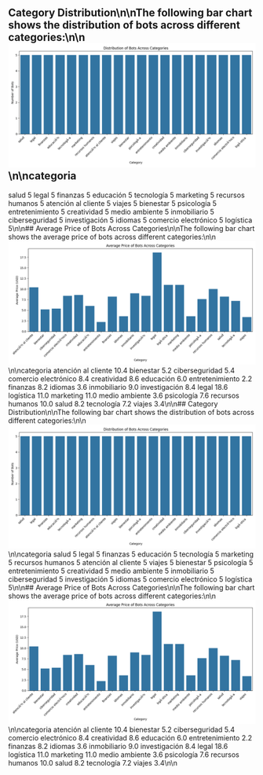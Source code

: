 ## Category Distribution\n\nThe following bar chart shows the distribution of bots across different categories:\n\n![Category Distribution](category_distribution.png)\n\ncategoria
salud                    5
legal                    5
finanzas                 5
educación               5
tecnología              5
marketing                5
recursos humanos         5
atención al cliente     5
viajes                   5
bienestar                5
psicología              5
entretenimiento          5
creatividad              5
medio ambiente           5
inmobiliario             5
ciberseguridad           5
investigación           5
idiomas                  5
comercio electrónico    5
logística               5\n\n## Average Price of Bots Across Categories\n\nThe following bar chart shows the average price of bots across different categories:\n\n![Average Price of Bots Across Categories](category_avg_price.png)\n\ncategoria
atención al cliente     10.4
bienestar                 5.2
ciberseguridad            5.4
comercio electrónico     8.4
creatividad               8.6
educación                6.0
entretenimiento           2.2
finanzas                  8.2
idiomas                   3.6
inmobiliario              9.0
investigación            8.4
legal                    18.6
logística               11.0
marketing                11.0
medio ambiente            3.6
psicología               7.6
recursos humanos         10.0
salud                     8.2
tecnología               7.2
viajes                    3.4\n\n## Category Distribution\n\nThe following bar chart shows the distribution of bots across different categories:\n\n![Category Distribution](category_distribution.png)\n\ncategoria
salud                    5
legal                    5
finanzas                 5
educación               5
tecnología              5
marketing                5
recursos humanos         5
atención al cliente     5
viajes                   5
bienestar                5
psicología              5
entretenimiento          5
creatividad              5
medio ambiente           5
inmobiliario             5
ciberseguridad           5
investigación           5
idiomas                  5
comercio electrónico    5
logística               5\n\n## Average Price of Bots Across Categories\n\nThe following bar chart shows the average price of bots across different categories:\n\n![Average Price of Bots Across Categories](category_avg_price.png)\n\ncategoria
atención al cliente     10.4
bienestar                 5.2
ciberseguridad            5.4
comercio electrónico     8.4
creatividad               8.6
educación                6.0
entretenimiento           2.2
finanzas                  8.2
idiomas                   3.6
inmobiliario              9.0
investigación            8.4
legal                    18.6
logística               11.0
marketing                11.0
medio ambiente            3.6
psicología               7.6
recursos humanos         10.0
salud                     8.2
tecnología               7.2
viajes                    3.4\n\n